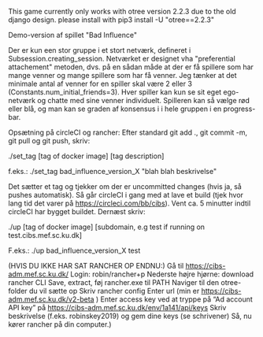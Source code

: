 This game currently only works with otree version 2.2.3 due to the old django design.
please install with
pip3 install -U "otree==2.2.3"

Demo-version af spillet "Bad Influence"

Der er kun een stor gruppe i et stort netværk, defineret i Subsession.creating_session.
Netværket er designet vha "preferential attachement" metoden, dvs. på en sådan måde at
der er få spillere som har mange venner og mange spillere som har få venner. Jeg tænker
at det minimale antal af venner for en spiller skal være 2 eller 3 (Constants.num_initial_friends=3). Hver spiller kan kun se sit eget ego-netværk og chatte med sine venner individuelt. Spilleren kan så vælge rød eller blå, og man kan se graden af konsensus i i hele gruppen i en progress-bar.


Opsætning på circleCI og rancher:
Efter standard git add ., git commit -m, git pull og git push, skriv:

./set_tag [tag of docker image] [tag description]

f.eks.:
./set_tag bad_influence_version_X "blah blah beskrivelse"

Det sætter et tag og tjekker om der er uncommitted changes (hvis ja, så pushes automatisk).
Så går circleCI i gang med at lave et build (tjek hvor lang tid det varer på https://circleci.com/bb/cibs).
Vent ca. 5 minutter indtil circleCI har bygget buildet. Dernæst skriv:

./up [tag of docker image] [subdomain, e.g test if running on test.cibs.mef.sc.ku.dk]

F.eks.:
./up bad_influence_version_X test

(HVIS DU IKKE HAR SAT RANCHER OP ENDNU:)
Gå til https://cibs-adm.mef.sc.ku.dk/
Login: robin/rancher+p
Nederste højre hjørne: download rancher CLI
Save, extract, føj rancher.exe til PATH
Naviger til den otree-folder du vil sætte op
Skriv rancher config
Enter url (min er   https://cibs-adm.mef.sc.ku.dk/v2-beta )
Enter access key ved at tryppe på “Ad account API key” på https://cibs-adm.mef.sc.ku.dk/env/1a141/api/keys
Skriv beskrivelse (f.eks. robinskey2019) og
gem dine keys (se schrivener)
Så, nu kører rancher på din computer.)

